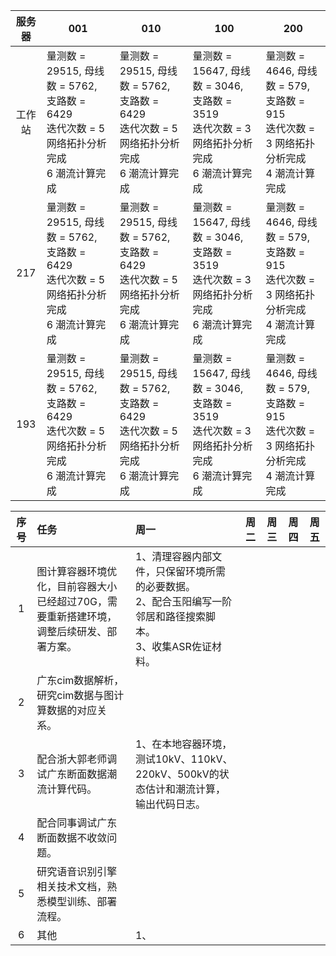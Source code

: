 | 服务器 | 001                                                          | 010                                                          | 100                                                          | 200                                                          |
| :----: | ------------------------------------------------------------ | ------------------------------------------------------------ | ------------------------------------------------------------ | ------------------------------------------------------------ |
| 工作站 | 量测数 = 29515, 母线数 = 5762, 支路数 = 6429<br/>迭代次数 =   5  网络拓扑分析完成<br/>6   潮流计算完成 | 量测数 = 29515, 母线数 = 5762, 支路数 = 6429<br/>迭代次数 =   5  网络拓扑分析完成<br/>6   潮流计算完成 | 量测数 = 15647, 母线数 = 3046, 支路数 = 3519<br/>迭代次数 =   3   网络拓扑分析完成<br/>6   潮流计算完成 | 量测数 = 4646, 母线数 = 579, 支路数 = 915<br/>迭代次数 =   3   网络拓扑分析完成<br/>4   潮流计算完成 |
|  217   | 量测数 = 29515, 母线数 = 5762, 支路数 = 6429<br/>迭代次数 =   5  网络拓扑分析完成<br/>6   潮流计算完成 | 量测数 = 29515, 母线数 = 5762, 支路数 = 6429<br/>迭代次数 =   5  网络拓扑分析完成<br/>6   潮流计算完成 | 量测数 = 15647, 母线数 = 3046, 支路数 = 3519<br/>迭代次数 =   3   网络拓扑分析完成<br/>6   潮流计算完成 | 量测数 = 4646, 母线数 = 579, 支路数 = 915<br/>迭代次数 =   3   网络拓扑分析完成<br/>4   潮流计算完成 |
|  193   | 量测数 = 29515, 母线数 = 5762, 支路数 = 6429<br/>迭代次数 =   5  网络拓扑分析完成<br/>6   潮流计算完成 | 量测数 = 29515, 母线数 = 5762, 支路数 = 6429<br/>迭代次数 =   5  网络拓扑分析完成<br/>6   潮流计算完成 | 量测数 = 15647, 母线数 = 3046, 支路数 = 3519<br/>迭代次数 =   3   网络拓扑分析完成<br/>6   潮流计算完成 | 量测数 = 4646, 母线数 = 579, 支路数 = 915<br/>迭代次数 =   3   网络拓扑分析完成<br/>4   潮流计算完成 |



| 序号 | 任务                                                         | 周一                                                         | 周二 | 周三 | 周四 | 周五 |
| :--: | :----------------------------------------------------------- | :----------------------------------------------------------- | :--: | :--: | :--: | :--: |
|  1   | 图计算容器环境优化，目前容器大小已经超过70G，需要重新搭建环境，调整后续研发、部署方案。 | 1、清理容器内部文件，只保留环境所需的必要数据。<br />2、配合玉阳编写一阶邻居和路径搜索脚本。<br />3、收集ASR佐证材料。 |      |      |      |      |
|  2   | 广东cim数据解析，研究cim数据与图计算数据的对应关系。         |                                                              |      |      |      |      |
|  3   | 配合浙大郭老师调试广东断面数据潮流计算代码。                 | 1、在本地容器环境，测试10kV、110kV、220kV、500kV的状态估计和潮流计算，输出代码日志。 |      |      |      |      |
|  4   | 配合同事调试广东断面数据不收敛问题。                         |                                                              |      |      |      |      |
|  5   | 研究语音识别引擎相关技术文档，熟悉模型训练、部署流程。       |                                                              |      |      |      |      |
|  6   | 其他                                                         | 1、                                                          |      |      |      |      |

